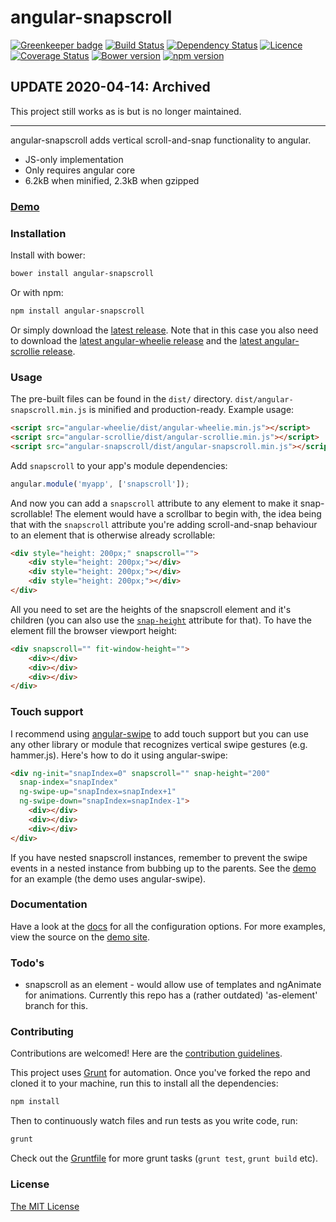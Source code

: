 # angular-snapscroll

[![Greenkeeper badge](https://badges.greenkeeper.io/joelmukuthu/angular-snapscroll.svg)](https://greenkeeper.io/)
[![Build Status](https://travis-ci.org/joelmukuthu/angular-snapscroll.svg?branch=master)](https://travis-ci.org/joelmukuthu/angular-snapscroll) [![Dependency Status](https://david-dm.org/joelmukuthu/angular-snapscroll.svg)](https://david-dm.org/joelmukuthu/angular-snapscroll) [![Licence](https://img.shields.io/npm/l/angular-snapscroll.svg)](https://github.com/joelmukuthu/angular-snapscroll/blob/master/LICENSE.md) [![Coverage Status](https://coveralls.io/repos/joelmukuthu/angular-snapscroll/badge.svg)](https://coveralls.io/r/joelmukuthu/angular-snapscroll) [![Bower version](https://img.shields.io/bower/v/angular-snapscroll.svg)](https://github.com/joelmukuthu/angular-snapscroll) [![npm version](https://img.shields.io/npm/v/angular-snapscroll.svg)](https://www.npmjs.com/package/angular-snapscroll)

## UPDATE 2020-04-14: Archived

This project still works as is but is no longer maintained.

---

angular-snapscroll adds vertical scroll-and-snap functionality to angular.

- JS-only implementation
- Only requires angular core
- 6.2kB when minified, 2.3kB when gzipped

### [Demo](http://joelmukuthu.github.io/angular-snapscroll/)

### Installation
Install with bower:
```sh
bower install angular-snapscroll
```
Or with npm:
```sh
npm install angular-snapscroll
```
Or simply download the [latest release](https://github.com/joelmukuthu/angular-snapscroll/releases/latest).
Note that in this case you also need to download the
[latest angular-wheelie release](https://github.com/joelmukuthu/angular-wheelie/releases/latest)
and the
[latest angular-scrollie release](https://github.com/joelmukuthu/angular-scrollie/releases/latest).

### Usage
The pre-built files can be found in the `dist/` directory.
`dist/angular-snapscroll.min.js` is minified and production-ready. Example usage:
```html
<script src="angular-wheelie/dist/angular-wheelie.min.js"></script>
<script src="angular-scrollie/dist/angular-scrollie.min.js"></script>
<script src="angular-snapscroll/dist/angular-snapscroll.min.js"></script>
```
Add `snapscroll` to your app's module dependencies:
```javascript
angular.module('myapp', ['snapscroll']);
```
And now you can add a `snapscroll` attribute to any element to make it
snap-scrollable! The element would have a scrollbar to begin with, the idea being
that with the `snapscroll` attribute you're adding scroll-and-snap behaviour to
an element that is otherwise already scrollable:
```html
<div style="height: 200px;" snapscroll="">
    <div style="height: 200px;"></div>
    <div style="height: 200px;"></div>
    <div style="height: 200px;"></div>
</div>
```
All you need to set are the heights of the snapscroll element and it's children
(you can also use the [`snap-height`](DOCS.md#snap-height) attribute for that).
To have the element fill the browser viewport height:
```html
<div snapscroll="" fit-window-height="">
    <div></div>
    <div></div>
    <div></div>
</div>
```

### Touch support
I recommend using [angular-swipe](https://github.com/marmorkuchen-net/angular-swipe)
to add touch support but you can use any other library or module that recognizes
vertical swipe gestures (e.g. hammer.js). Here's how to do it using angular-swipe:
```html
<div ng-init="snapIndex=0" snapscroll="" snap-height="200"
  snap-index="snapIndex"
  ng-swipe-up="snapIndex=snapIndex+1"
  ng-swipe-down="snapIndex=snapIndex-1">
    <div></div>
    <div></div>
    <div></div>
</div>
```
If you have nested snapscroll instances, remember to prevent the swipe events in
a nested instance from bubbing up to the parents. See the [demo](http://joelmukuthu.github.io/angular-snapscroll/#1)
for an example (the demo uses angular-swipe).

### Documentation
Have a look at the [docs](DOCS.md) for all the configuration options. For more
examples, view the source on the [demo site](http://joelmukuthu.github.io/angular-snapscroll/).

### Todo's
- snapscroll as an element - would allow use of templates and ngAnimate for
animations. Currently this repo has a (rather outdated) 'as-element' branch for
this.

### Contributing
Contributions are welcomed! Here are the [contribution guidelines](CONTRIBUTING.md).

This project uses [Grunt](http://gruntjs.com) for automation. Once you've forked
the repo and cloned it to your machine, run this to install all the dependencies:
```sh
npm install
```
Then to continuously watch files and run tests as you write code, run:
```sh
grunt
```
Check out the [Gruntfile](Gruntfile.js) for more grunt tasks (`grunt test`,
`grunt build` etc).

### License
[The MIT License](LICENSE.md)

